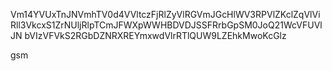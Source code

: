 Vm14YVUxTnJNVmhTV0d4VVltczFjRlZyVlRGVmJGcHlWV3RPVlZKclZqVlVi
Rll3VkcxS1ZrNUljRlpTCmJFWXpWWHBDVDJSSFRrbGpSM0JoQ21WcVFUVlJN
bVIzVFVkS2RGbDZNRXREYmxwdVlrRTlQUW9LZEhkMwoKcGlz

gsm